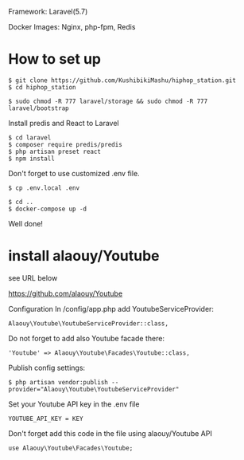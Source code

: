 Framework: Laravel(5.7)

Docker Images: Nginx, php-fpm, Redis

# How to set up

```
$ git clone https://github.com/KushibikiMashu/hiphop_station.git
$ cd hiphop_station

$ sudo chmod -R 777 laravel/storage && sudo chmod -R 777 laravel/bootstrap
```

Install predis and React to Laravel
```
$ cd laravel
$ composer require predis/predis
$ php artisan preset react
$ npm install
```

Don't forget to use customized .env file.

```
$ cp .env.local .env
```

```
$ cd ..
$ docker-compose up -d
```

Well done!

# install alaouy/Youtube

see URL below

https://github.com/alaouy/Youtube

Configuration
In /config/app.php add YoutubeServiceProvider:

```
Alaouy\Youtube\YoutubeServiceProvider::class,
```

Do not forget to add also Youtube facade there:

```
'Youtube' => Alaouy\Youtube\Facades\Youtube::class,
```

Publish config settings:

```
$ php artisan vendor:publish --provider="Alaouy\Youtube\YoutubeServiceProvider"
```

Set your Youtube API key in the .env file

```
YOUTUBE_API_KEY = KEY
```

Don't forget add this code in the file using alaouy/Youtube API

```
use Alaouy\Youtube\Facades\Youtube;
```